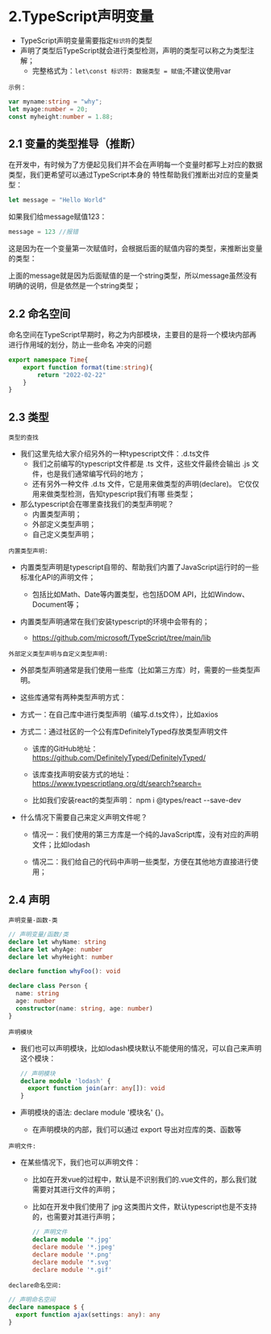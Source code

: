 # 2.TypeScript声明变量

- TypeScript声明变量需要指定`标识符`的类型
- 声明了类型后TypeScript就会进行类型检测，声明的类型可以称之为类型注解；
  - 完整格式为：`let\const 标识符: 数据类型 = 赋值`;不建议使用var

`示例：`

```typescript
var myname:string = "why";
let myage:number = 20;
const myheight:number = 1.88;
```



## 2.1 变量的类型推导（推断）

在开发中，有时候为了方便起见我们并不会在声明每一个变量时都写上对应的数据类型，我们更希望可以通过TypeScript本身的 特性帮助我们推断出对应的变量类型：



```typescript
let message = "Hello World"
```



如果我们给message赋值123： 

```typescript
message = 123 //报错
```



这是因为在一个变量第一次赋值时，会根据后面的赋值内容的类型，来推断出变量的类型： 

 上面的message就是因为后面赋值的是一个string类型，所以message虽然没有明确的说明，但是依然是一个string类型；

## 2.2 命名空间

命名空间在TypeScript早期时，称之为内部模块，主要目的是将一个模块内部再进行作用域的划分，防止一些命名 冲突的问题



```typescript
export namespace Time{
    export function format(time:string){
        return "2022-02-22"
    }
}
```

## 2.3 类型

`类型的查找`

- 我们这里先给大家介绍另外的一种typescript文件：.d.ts文件 
  -  我们之前编写的typescript文件都是 .ts 文件，这些文件最终会输出 .js 文件，也是我们通常编写代码的地方； 
  -  还有另外一种文件 .d.ts 文件，它是用来做类型的声明(declare)。 它仅仅用来做类型检测，告知typescript我们有哪 些类型； 
- 那么typescript会在哪里查找我们的类型声明呢？ 
  -  内置类型声明； 
  -  外部定义类型声明； 
  -  自己定义类型声明；

`内置类型声明:`

- 内置类型声明是typescript自带的、帮助我们内置了JavaScript运行时的一些标准化API的声明文件； 
  - 包括比如Math、Date等内置类型，也包括DOM API，比如Window、Document等； 

- 内置类型声明通常在我们安装typescript的环境中会带有的； 
  - https://github.com/microsoft/TypeScript/tree/main/lib

`外部定义类型声明与自定义类型声明:`

- 外部类型声明通常是我们使用一些库（比如第三方库）时，需要的一些类型声明。 

- 这些库通常有两种类型声明方式： 

- 方式一：在自己库中进行类型声明（编写.d.ts文件），比如axios 

- 方式二：通过社区的一个公有库DefinitelyTyped存放类型声明文件 

  - 该库的GitHub地址：https://github.com/DefinitelyTyped/DefinitelyTyped/ 

  - 该库查找声明安装方式的地址：https://www.typescriptlang.org/dt/search?search= 

  - 比如我们安装react的类型声明： npm i @types/react --save-dev 

- 什么情况下需要自己来定义声明文件呢？ 

  - 情况一：我们使用的第三方库是一个纯的JavaScript库，没有对应的声明文件；比如lodash 

  - 情况二：我们给自己的代码中声明一些类型，方便在其他地方直接进行使用；

## 2.4 声明

`声明变量-函数-类`

```typescript
// 声明变量/函数/类
declare let whyName: string
declare let whyAge: number
declare let whyHeight: number

declare function whyFoo(): void

declare class Person {
  name: string
  age: number
  constructor(name: string, age: number)
}
```

`声明模块`

- 我们也可以声明模块，比如lodash模块默认不能使用的情况，可以自己来声明这个模块： 

  ```typescript
  // 声明模块
  declare module 'lodash' {
    export function join(arr: any[]): void
  }
  
  ```

  

- 声明模块的语法: declare module '模块名' {}。 

  - 在声明模块的内部，我们可以通过 export 导出对应库的类、函数等

`声明文件:`

- 在某些情况下，我们也可以声明文件： 

  - 比如在开发vue的过程中，默认是不识别我们的.vue文件的，那么我们就需要对其进行文件的声明； 

  - 比如在开发中我们使用了 jpg 这类图片文件，默认typescript也是不支持的，也需要对其进行声明；

    ```typescript
    // 声明文件
    declare module '*.jpg'
    declare module '*.jpeg'
    declare module '*.png'
    declare module '*.svg'
    declare module '*.gif'
    ```



`declare命名空间:`

```typescript
// 声明命名空间
declare namespace $ {
  export function ajax(settings: any): any
}
```

